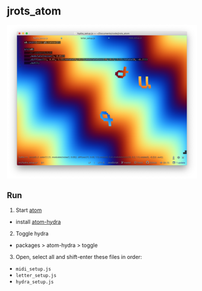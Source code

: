 # jrots_atom

![example](assets/images/jrots_example_2.png)

## Run

1. Start [atom](https://atom.io/)
 - install [atom-hydra](https://atom.io/packages/atom-hydra)
2. Toggle hydra
 - packages > atom-hydra > toggle
3. Open, select all and shift-enter these files in order:
 - `midi_setup.js`
 - `letter_setup.js`
 - `hydra_setup.js`
